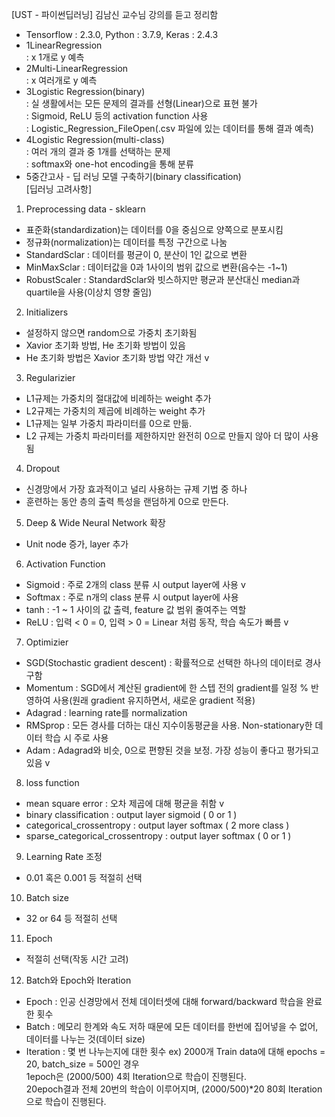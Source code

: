 [UST - 파이썬딥러닝] 김남신 교수님 강의를 듣고 정리함
- Tensorflow : 2.3.0, Python : 3.7.9, Keras : 2.4.3 
- 1LinearRegression   
: x 1개로 y 예측   
- 2Multi-LinearRegression   
: x 여러개로 y 예측   
- 3Logistic Regression(binary)     
: 실 생활에서는 모든 문제의 결과를 선형(Linear)으로 표현 불가   
: Sigmoid, ReLU 등의 activation function 사용   
: Logistic_Regression_FileOpen(.csv 파일에 있는 데이터를 통해 결과 예측)
- 4Logistic Regression(multi-class)    
: 여러 개의 결과 중 1개를 선택하는 문제   
: softmax와 one-hot encoding을 통해 분류   
- 5중간고사 - 딥 러닝 모델 구축하기(binary classification)   
[딥러닝 고려사항]   
1) Preprocessing data - sklearn   
- 표준화(standardization)는 데이터를 0을 중심으로 양쪽으로 분포시킴
- 정규화(normalization)는 데이터를 특정 구간으로 나눔
- StandardSclar : 데이터를 평균이 0, 분산이 1인 값으로 변환
- MinMaxSclar : 데이터값을 0과 1사이의 범위 값으로 변환(음수는 -1~1)
- RobustScaler : StandardSclar와 빗스하지만 평균과 분산대신 median과 quartile을 사용(이상치 영향 줄임)   
2) Initializers
- 설정하지 않으면 random으로 가중치 초기화됨   
- Xavior 초기화 방법, He 초기화 방법이 있음   
- He 초기화 방법은 Xavior 초기화 방법 약간 개선 v   
3) Regularizier   
- L1규제는 가중치의 절대값에 비례하는 weight 추가   
- L2규제는 가중치의 제곱에 비례하는 weight 추가   
- L1규제는 일부 가중치 파라미터를 0으로 만듦.   
- L2 규제는 가중치 파라미터를 제한하지만 완전히 0으로 만들지 않아 더 많이 사용됨   
4) Dropout   
- 신경망에서 가장 효과적이고 널리 사용하는 규제 기법 중 하나   
- 훈련하는 동안 층의 출력 특성을 랜덤하게 0으로 만든다.   
5) Deep & Wide Neural Network 확장   
- Unit node 증가, layer 추가   
6) Activation Function   
- Sigmoid : 주로 2개의 class 분류 시 output layer에 사용 v   
- Softmax : 주로 n개의 class 분류 시 output layer에 사용   
- tanh : -1 ~ 1 사이의 값 출력, feature 값 범위 줄여주는 역할   
- ReLU : 입력 < 0 = 0, 입력 > 0 = Linear 처럼 동작, 학습 속도가 빠름 v   
7) Optimizier   
- SGD(Stochastic gradient descent) : 확률적으로 선택한 하나의 데이터로 경사 구함   
- Momentum : SGD에서 계산된 gradient에 한 스텝 전의 gradient를 일정 % 반영하여 사용(원래 gradient 유지하면서, 새로운 gradient 적용)   
- Adagrad : learning rate를 normalization   
- RMSprop : 모든 경사를 더하는 대신 지수이동평균을 사용. Non-stationary한 데이터 학습 시 주로 사용   
- Adam : Adagrad와 비슷, 0으로 편향된 것을 보정. 가장 성능이 좋다고 평가되고 있음 v   
8) loss function   
- mean square error : 오차 제곱에 대해 평균을 취함 v      
- binary classification : output layer sigmoid ( 0 or 1 )   
- categorical_crossentropy : output layer softmax ( 2 more class )   
- sparse_categorical_crossentropy : output layer softmax ( 0 or 1 )   
9) Learning Rate 조정   
- 0.01 혹은 0.001 등 적절히 선택   
10) Batch size     
- 32 or 64 등 적절히 선택   
11) Epoch   
- 적절히 선택(작동 시간 고려)   
12) Batch와 Epoch와 Iteration
- Epoch : 인공 신경망에서 전체 데이터셋에 대해 forward/backward 학습을 완료한 횟수   
- Batch : 메모리 한계와 속도 저하 때문에 모든 데이터를 한번에 집어넣을 수 없어, 데이터를 나누는 것(데이터 size)   
- Iteration : 몇 번 나누는지에 대한 횟수
ex) 2000개 Train data에 대해 epochs = 20, batch_size = 500인 경우   
1epoch은 (2000/500) 4회 Iteration으로 학습이 진행된다.   
20epoch결과 전체 20번의 학습이 이루어지며, (2000/500)*20 80회 Iteration으로 학습이 진행된다. 
